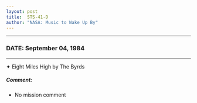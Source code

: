 ```yaml
---
layout: post
title:  STS-41-D
author: "NASA: Music to Wake Up By"
---
```


----
### DATE: September 04, 1984
----
✦ Eight Miles High by The Byrds

##### Comment:
* No mission comment
